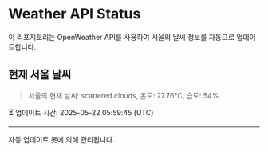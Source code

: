 
# Weather API Status

이 리포지토리는 OpenWeather API를 사용하여 서울의 날씨 정보를 자동으로 업데이트합니다.

## 현재 서울 날씨
> 서울의 현재 날씨: scattered clouds, 온도: 27.76°C, 습도: 54%

⏳ 업데이트 시간: 2025-05-22 05:59:45 (UTC)

---
자동 업데이트 봇에 의해 관리됩니다.
